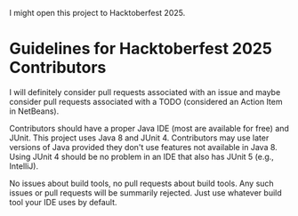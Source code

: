 I might open this project to Hacktoberfest 2025.

# Guidelines for Hacktoberfest 2025 Contributors

I will definitely consider pull requests associated with an issue and maybe 
consider pull requests associated with a TODO (considered an Action Item in 
NetBeans).

Contributors should have a proper Java IDE (most are available for free) and 
JUnit. This project uses Java 8 and JUnit 4. Contributors may use later versions 
of Java provided they don't use features not available in Java 8. Using JUnit 4 
should be no problem in an IDE that also has JUnit 5 (e.g., IntelliJ).

No issues about build tools, no pull requests about build tools. Any such issues 
or pull requests will be summarily rejected. Just use whatever build tool your 
IDE uses by default.
